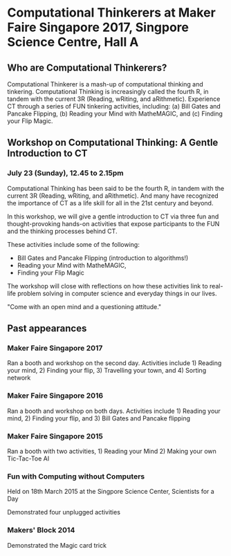 # Computational Thinkerers at Maker Faire Singapore 2017, Singpore Science Centre, Hall A

## Who are Computational Thinkerers?

Computational Thinkerer is a mash-up of computational thinking and tinkering.
Computational Thinking is increasingly called the fourth R, in tandem with the
current 3R (Reading, wRiting, and aRithmetic). Experience CT through a series
of FUN tinkering activities, including: (a) Bill Gates and Pancake Flipping,
(b) Reading your Mind with MatheMAGIC, and (c) Finding your Flip Magic.

## Workshop on Computational Thinking: A Gentle Introduction to CT
### July 23 (Sunday), 12.45 to 2.15pm

Computational Thinking has been said to be the fourth R, in
tandem with the current 3R (Reading, wRiting, and aRithmetic).
And many have recognized the importance of CT as a life skill
for all in the 21st century and beyond.

In this workshop, we will give a gentle introduction to CT via
three fun and thought-provoking hands-on activities that expose
participants to the FUN and the thinking processes behind CT.

These activities include some of the following:
  * Bill Gates and Pancake Flipping (introduction to algorithms!)
  * Reading your Mind with MatheMAGIC,
  * Finding your Flip Magic

The workshop will close with reflections on how these activities
link to real-life problem solving in computer science and everyday
things in our lives.

"Come with an open mind and a questioning attitude."

## Past appearances

### Maker Faire Singapore 2017
Ran a booth and workshop on the second day. Activities include 1) Reading your mind, 2) Finding your flip, 3) Travelling your town, and 4) Sorting network

### Maker Faire Singapore 2016
Ran a booth and workshop on both days. Activities include 1) Reading your mind, 2) Finding your flip, and 3) Bill Gates and Pancake flipping

### Maker Faire Singapore 2015
Ran a booth with two activities, 1) Reading your Mind 2) Making your own Tic-Tac-Toe AI

### Fun with Computing without Computers
Held on 18th March 2015 at the Singpore Science Center, Scientists for a Day

Demonstrated four unplugged activities

### Makers' Block 2014
Demonstrated the Magic card trick
